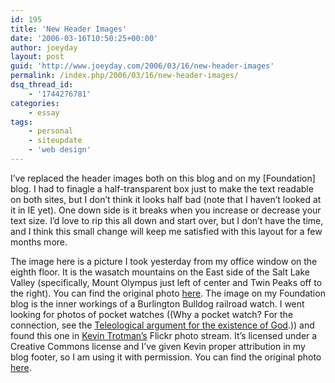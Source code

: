 ```yaml
---
id: 195
title: 'New Header Images'
date: '2006-03-16T10:50:25+00:00'
author: joeyday
layout: post
guid: 'http://www.joeyday.com/2006/03/16/new-header-images'
permalink: /index.php/2006/03/16/new-header-images/
dsq_thread_id:
    - '1744276781'
categories:
    - essay
tags:
    - personal
    - siteupdate
    - 'web design'
---
```


I’ve replaced the header images both on this blog and on my \[Foundation\] blog. I had to finagle a half-transparent box just to make the text readable on both sites, but I don’t think it looks half bad (note that I haven’t looked at it in IE yet). One down side is it breaks when you increase or decrease your text size. I’d love to rip this all down and start over, but I don’t have the time, and I think this small change will keep me satisfied with this layout for a few months more.

The image here is a picture I took yesterday from my office window on the eighth floor. It is the wasatch mountains on the East side of the Salt Lake Valley (specifically, Mount Olympus just left of center and Twin Peaks off to the right). You can find the original photo [here](http://flickr.com/photos/joeyday/113367937). The image on my Foundation blog is the inner workings of a Burlington Bulldog railroad watch. I went looking for photos of pocket watches ((Why a pocket watch? For the connection, see the [Teleological argument for the existence of God](http://en.wikipedia.org/wiki/Teleological_argument).)) and found this one in [Kevin Trotman’s](http://www.flickr.com/people/kt/) Flickr photo stream. It’s licensed under a Creative Commons license and I’ve given Kevin proper attribution in my blog footer, so I am using it with permission. You can find the original photo [here](http://www.flickr.com/photos/kt/1132717/).